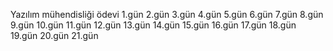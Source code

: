 Yazılım mühendisliği ödevi
1.gün
2.gün 
3.gün
4.gün
5.gün
6.gün 
7.gün
8.gün
9.gün
10.gün
11.gün
12.gün
13.gün
14.gün
15.gün
16.gün 
17.gün
18.gün
19.gün 
20.gün
21.gün 
